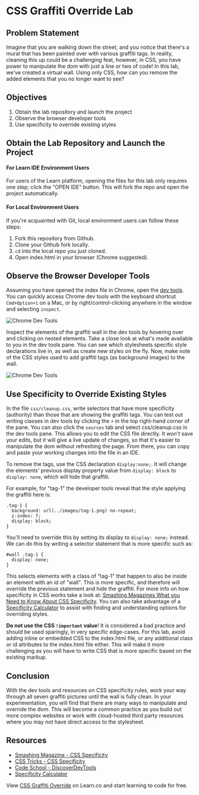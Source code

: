
# CSS Graffiti Override Lab

## Problem Statement

Imagine that you are walking down the street, and you notice that there's
a mural that has been painted over with various graffiti tags. In reality,
cleaning this up could be a challenging feat, however, in CSS, you have 
power to manipulate the dom with just a line or two of code! In this lab, 
we've created a virtual wall. Using only CSS, how can you remove the added
elements that you no longer want to see? 

## Objectives 
1. Obtain the lab repository and launch the project
2. Observe the browser developer tools 
3. Use specificity to override existing styles

## Obtain the Lab Repository and Launch the Project

#### For Learn IDE Environment Users

For users of the Learn platform, opening the files for this lab only requires
one step; click the "OPEN IDE" button. This will fork the repo and open the
project automatically.

#### For Local Environment Users

If you're acquainted with Git, local environment users can follow these steps:
1. Fork this repository from Github.
2. Clone your Github fork locally.
3. `cd` into the local repo you just cloned.
4. Open index.html in your browser (Chrome suggested).

## Observe the Browser Developer Tools 

Assuming you have opened the index file in Chrome, open the [dev tools](http://discover-devtools.codeschool.com/). You can quickly access Chrome dev tools with the keyboard shortcut `Cmd+Option+i` on a Mac, or by right/control-clicking anywhere 
in the window and selecting `inspect`. 

![Chrome Dev Tools](https://curriculum-content.s3.amazonaws.com/fewds-css/css-graffiti-override/inspect1.png "Open the Chrome dev tools")

Inspect the elements of the graffiti wall in the dev tools by hovering
over and clicking on nested elements. Take a close look at what's made available
to you in the dev tools pane. You can see which stylesheets specific style 
declarations live in, as well as create new styles on the fly. Now, make note 
of the CSS styles used to add graffiti tags (as background images) to the wall. 

![Chrome Dev Tools](https://curriculum-content.s3.amazonaws.com/fewds-css/css-graffiti-override/inspect2.png "Inspect the styles on each element")

## Use Specificity to Override Existing Styles

In the file `css/cleanup.css`, write selectors that have more specificity (authority) 
than those that are showing the graffiti tags. You can test out writing classes in dev 
tools by clicking the `+` in the top right-hand corner of the pane. You can also click 
the `sources` tab and select css/cleanup.css in the dev tools pane. This allows you to 
edit the CSS file directly. It *won't* save your edits, but it will give a live update 
of changes, so that it's easier to manipulate the dom without refreshing the page. From
there, you can copy and paste your working changes into the file in an IDE.

To remove the tags, use the CSS declaration `display:none;`. It will change 
the elements' previous display property value from `display: block` to `display: none`, 
which will hide that graffiti.

For example, for "tag-1" the developer tools reveal that the style applying the 
graffiti here is:

```
.tag-1 {
  background: url(../images/tag-1.png) no-repeat;
  z-index: 7;
  display: block;
}
```
You'll need to override this by setting its display to `display: none;` instead. We can 
do this by writing a selector statement that is more specific such as:

```
#wall .tag-1 {
  display: none;
} 
```

This selects elements with a class of "tag-1" that happen to also be inside an element with 
an id of "wall". This is more specific, and therefore will override the previous statement 
and hide the graffiti. For more info on how specificity in CSS works take a look at: 
[Smashing Magazines What you Need to Know About CSS Specificity](http://www.smashingmagazine.com/2007/07/27/css-specificity-things-you-should-know/).
You can also take advantage of a [Specificity Calculator](https://specificity.keegan.st/) 
to assist with finding and understanding options for overriding styles. 

**Do not use the CSS 
`!important` value**! It is considered a bad practice and should be used sparingly, in 
very specific edge-cases. For this lab, avoid adding inline or embedded CSS to the 
index.html file, or any additional class or id attributes to the index.html file either. 
This will make it more challenging as you will have to write CSS that is more specific 
based on the existing markup.

## Conclusion

With the dev tools and resources on CSS specificity rules, work your way through all 
seven graffiti pictures until the wall is fully clean. In your experimentation, you 
will find that there are many ways to manipulate and override the dom. This will become
a common practice as you build out more complex websites or work with cloud-hosted third 
party resources where you may not have direct access to the stylesheet.

## Resources

 * [Smashing Magazine - CSS Specificity](http://www.smashingmagazine.com/2007/07/27/css-specificity-things-you-should-know/)
 * [CSS Tricks - CSS Specificity](http://css-tricks.com/specifics-on-css-specificity/)
 * [Code School - DiscoverDevTools](http://discover-devtools.codeschool.com/)
 * [Specificity Calculator](https://specificity.keegan.st/) 

<p data-visibility='hidden'>View <a href='https://learn.co/lessons/css-graffiti-override' title='CSS Graffiti Override'>CSS Graffiti Override</a> on Learn.co and start learning to code for free.</p>